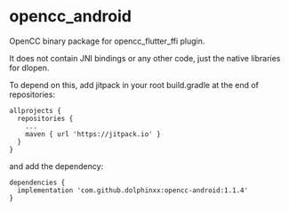 # opencc_android
OpenCC binary package for opencc_flutter_ffi plugin.

It does not contain JNI bindings or any other code, just the native libraries for dlopen.

To depend on this, add jitpack in your root build.gradle at the end of repositories:

```
allprojects {
  repositories {
    ...
    maven { url 'https://jitpack.io' }
  }
}
```

and add the dependency:

```
dependencies {
  implementation 'com.github.dolphinxx:opencc-android:1.1.4'
}
```
